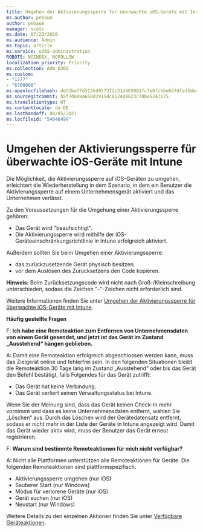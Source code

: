 ```yaml
---
title: Umgehen der Aktivierungssperre für überwachte iOS-Geräte mit Intune
ms.author: pebaum
author: pebaum
manager: scotv
ms.date: 07/23/2020
ms.audience: Admin
ms.topic: article
ms.service: o365-administration
ROBOTS: NOINDEX, NOFOLLOW
localization_priority: Priority
ms.collection: Adm_O365
ms.custom:
- "1277"
- "6700008"
ms.openlocfilehash: de52ba77d3155d957372c31d465881fc7e8fcbbe657dfa35dedfee2be52e5a52
ms.sourcegitcommit: b5f7da89a650d2915dc652449623c78be6247175
ms.translationtype: HT
ms.contentlocale: de-DE
ms.lasthandoff: 08/05/2021
ms.locfileid: "54046499"
---
```

# <a name="bypass-activation-lock-on-supervised-ios-devices-with-intune"></a>Umgehen der Aktivierungssperre für überwachte iOS-Geräte mit Intune

Die Möglichkeit, die Aktivierungssperre auf iOS-Geräten zu umgehen, erleichtert die Wiederherstellung in dem Szenario, in dem ein Benutzer die Aktivierungssperre auf einem Unternehmensgerät aktiviert und das Unternehmen verlässt.

Zu den Voraussetzungen für die Umgehung einer Aktivierungssperre gehören:

- Das Gerät wird "beaufsichtigt".
- Die Aktivierungssperre wird mithilfe der iOS-Geräteeinschränkungsrichtlinie in Intune erfolgreich aktiviert.

Außerdem sollten Sie beim Umgehen einer Aktivierungssperre:

- das zurückzusetzende Gerät physisch besitzen.
- vor dem Auslösen des Zurücksetzens den Code kopieren.

**Hinweis:** Beim Zurücksetzungscode wird nicht nach Groß-/Kleinschreibung unterschieden, sodass die Zeichen "-"-Zeichen nicht erforderlich sind.

Weitere Informationen finden Sie unter [Umgehen der Aktivierungssperre für überwachte iOS-Geräte mit Intune](https://docs.microsoft.com/intune/device-activation-lock-bypass).

**Häufig gestellte Fragen**

F: **Ich habe eine Remoteaktion zum Entfernen von Unternehmensdaten von einem Gerät gesendet, und jetzt ist das Gerät im Zustand „Ausstehend“ hängen geblieben.**

A: Damit eine Remoteaktion erfolgreich abgeschlossen werden kann, muss das Zielgerät online und fehlerfrei sein. In den folgenden Situationen bleibt die Remoteaktion 30 Tage lang im Zustand „Ausstehend“ oder bis das Gerät den Befehl bestätigt, falls Folgendes für das Gerät zutrifft:

- Das Gerät hat keine Verbindung.
- Das Gerät verliert seinen Verwaltungsstatus bei Intune.

Wenn Sie der Meinung sind, dass das Gerät keinen Check-In mehr vornimmt und dass es keine Unternehmensdaten entfernt, wählen Sie „Löschen“ aus. Durch das Löschen wird der Gerätedatensatz entfernt, sodass er nicht mehr in der Liste der Geräte in Intune angezeigt wird. Damit das Gerät wieder aktiv wird, muss der Benutzer das Gerät erneut registrieren.

F: **Warum sind bestimmte Remoteaktionen für mich nicht verfügbar?**

A: Nicht alle Plattformen unterstützen alle Remoteaktionen für Geräte. Die folgenden Remoteaktionen sind plattformspezifisch.

- Aktivierungssperre umgehen (nur iOS)
- Sauberer Start (nur Windows)
- Modus für verlorene Geräte (nur iOS)
- Gerät suchen (nur iOS)
- Neustart (nur Windows)

Weitere Details zu den einzelnen Aktionen finden Sie unter [Verfügbare Geräteaktionen](https://docs.microsoft.com/intune/device-management#available-device-actions).